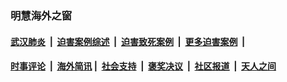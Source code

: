 
### 明慧海外之窗

####  [武汉肺炎](indexes/365.md?t=04221601) &nbsp;|&nbsp;  [迫害案例综述](indexes/328.md?t=04221601) &nbsp;|&nbsp; [迫害致死案例](indexes/277.md?t=04221601)  &nbsp;|&nbsp; [更多迫害案例](indexes/81.md?t=04221601)  &nbsp;|&nbsp; 
####  [时事评论](indexes/19.md?t=04221601) &nbsp;|&nbsp; [海外简讯](indexes/245.md?t=04221601)&nbsp;|&nbsp;  [社会支持](indexes/140.md?t=04221601) &nbsp;|&nbsp; [褒奖决议](indexes/282.md?t=04221601) &nbsp;|&nbsp; [社区报道](indexes/91.md?t=04221601)  &nbsp;|&nbsp; [天人之间](indexes/78.md?t=04221601) 

